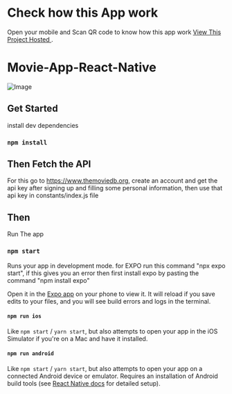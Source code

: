 # Check how this App work
Open your mobile and Scan QR code to know how this app work [View This Project Hosted ](https://expo.dev/@94510ramendra/movie-buff).

# Movie-App-React-Native

![Image](https://cdn.dribbble.com/userupload/7496200/file/original-7e033af74b861badff3e2d8c31594f83.png?compress=1&resize=1024x768)


  

## Get Started

install dev dependencies

### `npm install`

## Then Fetch the API

For this go to https://www.themoviedb.org, create an account and get the api key after signing up and filling some personal information, then use that api key in constants/index.js file

## Then

Run The app

### `npm start`

Runs your app in development mode. for EXPO run this command "npx expo start", if this gives you an error then first install expo by pasting the command "npm install expo"

Open it in the [Expo app](https://expo.io) on your phone to view it. It will reload if you save edits to your files, and you will see build errors and logs in the terminal.

#### `npm run ios`

Like `npm start` / `yarn start`, but also attempts to open your app in the iOS Simulator if you're on a Mac and have it installed.

#### `npm run android`

Like `npm start` / `yarn start`, but also attempts to open your app on a connected Android device or emulator. Requires an installation of Android build tools (see [React Native docs](https://facebook.github.io/react-native/docs/getting-started.html) for detailed setup).

<br />
